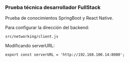 ### Prueba técnica desarrollador FullStack

Prueba de conocimientos SpringBoot y React Native.

Para configurar la dirección del backend:

`src/networking/client.js`

Modificando serverURL:

 `export const serverURL = 'http://192.168.100.14:8080';`